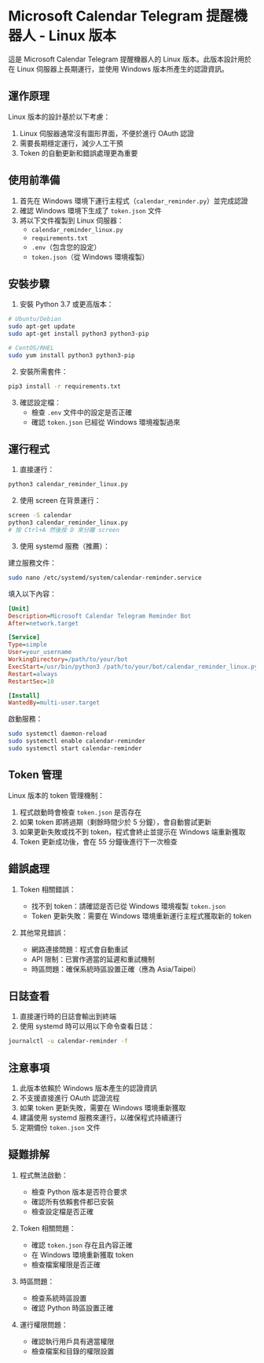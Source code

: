 # Microsoft Calendar Telegram 提醒機器人 - Linux 版本

這是 Microsoft Calendar Telegram 提醒機器人的 Linux 版本。此版本設計用於在 Linux 伺服器上長期運行，並使用 Windows 版本所產生的認證資訊。

## 運作原理

Linux 版本的設計基於以下考慮：
1. Linux 伺服器通常沒有圖形界面，不便於進行 OAuth 認證
2. 需要長期穩定運行，減少人工干預
3. Token 的自動更新和錯誤處理更為重要

## 使用前準備

1. 首先在 Windows 環境下運行主程式（`calendar_reminder.py`）並完成認證
2. 確認 Windows 環境下生成了 `token.json` 文件
3. 將以下文件複製到 Linux 伺服器：
   - `calendar_reminder_linux.py`
   - `requirements.txt`
   - `.env`（包含您的設定）
   - `token.json`（從 Windows 環境複製）

## 安裝步驟

1. 安裝 Python 3.7 或更高版本：
```bash
# Ubuntu/Debian
sudo apt-get update
sudo apt-get install python3 python3-pip

# CentOS/RHEL
sudo yum install python3 python3-pip
```

2. 安裝所需套件：
```bash
pip3 install -r requirements.txt
```

3. 確認設定檔：
   - 檢查 `.env` 文件中的設定是否正確
   - 確認 `token.json` 已經從 Windows 環境複製過來

## 運行程式

1. 直接運行：
```bash
python3 calendar_reminder_linux.py
```

2. 使用 screen 在背景運行：
```bash
screen -S calendar
python3 calendar_reminder_linux.py
# 按 Ctrl+A 然後按 D 來分離 screen
```

3. 使用 systemd 服務（推薦）：

建立服務文件：
```bash
sudo nano /etc/systemd/system/calendar-reminder.service
```

填入以下內容：
```ini
[Unit]
Description=Microsoft Calendar Telegram Reminder Bot
After=network.target

[Service]
Type=simple
User=your_username
WorkingDirectory=/path/to/your/bot
ExecStart=/usr/bin/python3 /path/to/your/bot/calendar_reminder_linux.py
Restart=always
RestartSec=10

[Install]
WantedBy=multi-user.target
```

啟動服務：
```bash
sudo systemctl daemon-reload
sudo systemctl enable calendar-reminder
sudo systemctl start calendar-reminder
```

## Token 管理

Linux 版本的 token 管理機制：
1. 程式啟動時會檢查 `token.json` 是否存在
2. 如果 token 即將過期（剩餘時間少於 5 分鐘），會自動嘗試更新
3. 如果更新失敗或找不到 token，程式會終止並提示在 Windows 端重新獲取
4. Token 更新成功後，會在 55 分鐘後進行下一次檢查

## 錯誤處理

1. Token 相關錯誤：
   - 找不到 token：請確認是否已從 Windows 環境複製 `token.json`
   - Token 更新失敗：需要在 Windows 環境重新運行主程式獲取新的 token

2. 其他常見錯誤：
   - 網路連接問題：程式會自動重試
   - API 限制：已實作適當的延遲和重試機制
   - 時區問題：確保系統時區設置正確（應為 Asia/Taipei）

## 日誌查看

1. 直接運行時的日誌會輸出到終端
2. 使用 systemd 時可以用以下命令查看日誌：
```bash
journalctl -u calendar-reminder -f
```

## 注意事項

1. 此版本依賴於 Windows 版本產生的認證資訊
2. 不支援直接進行 OAuth 認證流程
3. 如果 token 更新失敗，需要在 Windows 環境重新獲取
4. 建議使用 systemd 服務來運行，以確保程式持續運行
5. 定期備份 `token.json` 文件

## 疑難排解

1. 程式無法啟動：
   - 檢查 Python 版本是否符合要求
   - 確認所有依賴套件都已安裝
   - 檢查設定檔是否正確

2. Token 相關問題：
   - 確認 `token.json` 存在且內容正確
   - 在 Windows 環境重新獲取 token
   - 檢查檔案權限是否正確

3. 時區問題：
   - 檢查系統時區設置
   - 確認 Python 時區設置正確

4. 運行權限問題：
   - 確認執行用戶具有適當權限
   - 檢查檔案和目錄的權限設置 